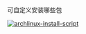 可自定义安装哪些包

[![archlinux-install-script](https://asciinema.org/a/9jt9I0UUTFSSUnxnivTWJaDLC.svg)](https://asciinema.org/a/9jt9I0UUTFSSUnxnivTWJaDLC?autoplay=1)

